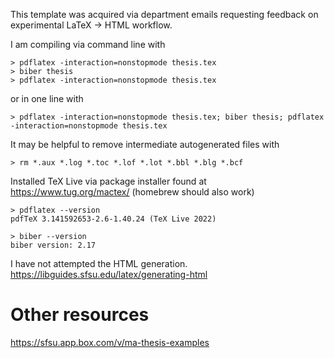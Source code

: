 This template was acquired via department emails requesting feedback on experimental LaTeX -> HTML workflow.


I am compiling via command line with
```
> pdflatex -interaction=nonstopmode thesis.tex
> biber thesis
> pdflatex -interaction=nonstopmode thesis.tex
```
or in one line with
```
> pdflatex -interaction=nonstopmode thesis.tex; biber thesis; pdflatex -interaction=nonstopmode thesis.tex
```
It may be helpful to remove intermediate autogenerated files with
```
> rm *.aux *.log *.toc *.lof *.lot *.bbl *.blg *.bcf
```



Installed TeX Live via package installer found at https://www.tug.org/mactex/
(homebrew should also work)
```
> pdflatex --version
pdfTeX 3.141592653-2.6-1.40.24 (TeX Live 2022)

> biber --version
biber version: 2.17
```


I have not attempted the HTML generation.
https://libguides.sfsu.edu/latex/generating-html

# Other resources
https://sfsu.app.box.com/v/ma-thesis-examples
